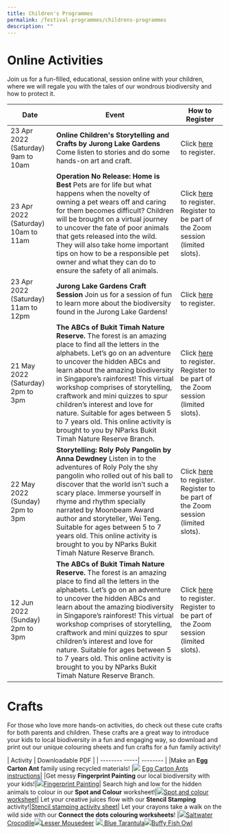 ```yaml
---
title: Children's Programmes
permalink: /festival-programmes/childrens-programmes
description: ""
---
```

# **Online Activities**

Join us for a fun-filled, educational, session online with your children, where we will regale you with the tales of our wondrous biodiversity and how to protect it.

| Date | Event | How to Register |
| -------- | -------- | -------- |
| 23 Apr 2022 (Saturday) 9am to 10am     | **Online Children's Storytelling and Crafts by Jurong Lake Gardens** Come listen to stories and do some hands-on art and craft.    | Click [here](https://www.nparks.gov.sg/activities/events-and-workshops/2022/4/online-children's-storytelling-23-april-2022) to register.  | 
| 23 Apr 2022 (Saturday) 10am to 11am     | **Operation No Release: Home is Best** Pets are for life but what happens when the novelty of owning a pet wears off and caring for them becomes difficult? Children will be brought on a virtual journey to uncover the fate of poor animals that gets released into the wild. They will also take home important tips on how to be a responsible pet owner and what they can do to ensure the safety of all animals.    | Click [here](https://form.gov.sg/614190e036562a0012def0fb) to register. Register to be part of the Zoom session (limited slots).     | 
| 23 Apr 2022 (Saturday) 11am to 12pm     | **Jurong Lake Gardens Craft Session** Join us for a session of fun to learn more about the biodiversity found in the Jurong Lake Gardens!    | Click [here](https://www.nparks.gov.sg/activities/events-and-workshops/2022/4/jurong-lake-gardens-craft-session-(flowers) ) to register.   |
21 May 2022 (Saturday) 2pm to 3pm | **The ABCs of Bukit Timah Nature Reserve.** The forest is an amazing place to find all the letters in the alphabets. Let’s go on an adventure to uncover the hidden ABCs and learn about the amazing biodiversity in Singapore’s rainforest! This virtual workshop comprises of storytelling, craftwork and mini quizzes to spur children’s interest and love for nature. Suitable for ages between 5 to 7 years old. This online activity is brought to you by NParks Bukit Timah Nature Reserve Branch. | Click [here](https://form.gov.sg/614190e036562a0012def0fb) to register. Register to be part of the Zoom session (limited slots).     |
| 22 May 2022 (Sunday)  2pm to 3pm     | **Storytelling: Roly Poly Pangolin by Anna Dewdney** Listen in to the adventures of Roly Poly the shy pangolin who rolled out of his ball to discover that the world isn’t such a scary place. Immerse yourself in rhyme and rhythm specially narrated by Moonbeam Award author and storyteller, Wei Teng. Suitable for ages between 5 to 7 years old. This online activity is brought to you by NParks Bukit Timah Nature Reserve Branch.  | Click [here](https://form.gov.sg/614190e036562a0012def0fb) to register. Register to be part of the Zoom session (limited slots).     | 
12 Jun 2022 (Sunday)  2pm to 3pm | **The ABCs of Bukit Timah Nature Reserve.** The forest is an amazing place to find all the letters in the alphabets. Let’s go on an adventure to uncover the hidden ABCs and learn about the amazing biodiversity in Singapore’s rainforest! This virtual workshop comprises of storytelling, craftwork and mini quizzes to spur children’s interest and love for nature. Suitable for ages between 5 to 7 years old. This online activity is brought to you by NParks Bukit Timah Nature Reserve Branch. | Click [here](https://form.gov.sg/614190e036562a0012def0fb) to register. Register to be part of the Zoom session (limited slots).     |

# **Crafts**
For those who love more hands-on activities, do check out these cute crafts for both parents and children. These crafts are a great way to introduce your kids to local biodiversity in a fun and engaging way, so download and print out our unique colouring sheets and fun crafts for a fun family activity!



| Activity        | Downloadable PDF |
| -------- -----| -------- | 
|Make an **Egg Carton Ant** family using recycled materials! |![](/images/Crafts/eggcartonant.png) [Egg Carton Ants instructions](/files/Crafts/Egg%20Carton%20Ants%20new.pdf)|
|Get messy **Fingerprint Painting** our local biodiversity with your kids!|![](/images/Crafts/fingerprintpaint.png)[Fingerprint Painting](/files/Crafts/Fingerprint%20painting.pdf)|
Search high and low for the hidden animals to colour in our **Spot and Colour** worksheet!|![](/images/Crafts/spotandcolour.png)[Spot and colour worksheet](/files/Crafts/Spot%20and%20colour%20me.pdf)|
Let your creative juices flow with our **Stencil Stamping** activity!|[Stencil stamping activity sheet](/files/Crafts/Stencil%20stamping%20activity.pdf)|
Let your crayons take a walk on the wild side with our **Connect the dots colouring worksheets**! |![](/images/Crafts/crocodile.png)[Saltwater Crocodile](/files/Crafts/worksheet%20-%20saltwater%20croc.pdf)![](/images/Crafts/mousedeer.png)[Lesser Mousedeer](/files/Crafts/worksheet%20-%20lesser%20mousedeer.pdf) ![](/images/Crafts/tarantula.png)[     Blue Tarantula](/files/Crafts/worksheet%20-%20blue%20tarantula.pdf)![](/images/Crafts/owl.png)[Buffy Fish Owl](/files/Crafts/worksheet%20-%20buffy%20fish%20owl.pdf)